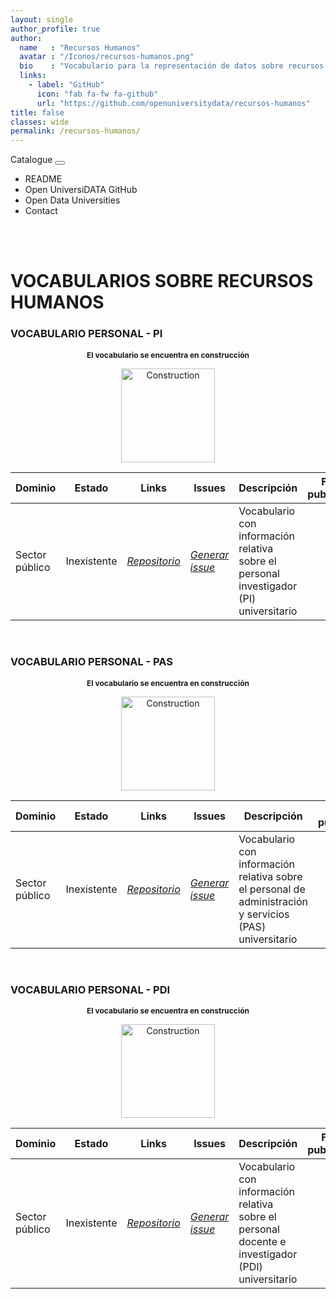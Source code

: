 ```yaml
---
layout: single
author_profile: true 
author:
  name   : "Recursos Humanos"
  avatar : "/Iconos/recursos-humanos.png"
  bio    : "Vocabulario para la representación de datos sobre recursos humanos."
  links:
    - label: "GitHub"
      icon: "fab fa-fw fa-github"
      url: "https://github.com/openuniversitydata/recursos-humanos"
title: false
classes: wide
permalink: /recursos-humanos/
---
```


<head>
	<style>	
	@media screen and (max-width: 760px) {
	td:nth-of-type(1):before { content: "Dominio"; }
	td:nth-of-type(2):before { content: "Estado"; }
	td:nth-of-type(3):before { content: "Links"; }	
	td:nth-of-type(4):before { content: "Issues"; }
	td:nth-of-type(5):before { content: "Descripción"; }	
	}
	</style>
	
  <link rel="stylesheet" href="https://maxcdn.bootstrapcdn.com/bootstrap/4.5.2/css/bootstrap.min.css">
  <script src="https://ajax.googleapis.com/ajax/libs/jquery/3.5.1/jquery.min.js"></script>
  <script src="https://cdnjs.cloudflare.com/ajax/libs/popper.js/1.16.0/umd/popper.min.js"></script>
  <script src="https://maxcdn.bootstrapcdn.com/bootstrap/4.5.2/js/bootstrap.min.js"></script>
<link rel="stylesheet" href="https://maxcdn.bootstrapcdn.com/bootstrap/4.0.0/css/bootstrap.min.css" integrity="sha384-Gn5384xqQ1aoWXA+058RXPxPg6fy4IWvTNh0E263XmFcJlSAwiGgFAW/dAiS6JXm" crossorigin="anonymous">
	
<link href="/CatalogoUniversiDATA/stylesheet.css" rel="stylesheet"/>
	 
 <div class="navMenu">   
    <nav class="navbar navbar-expand-lg navbar-light bg-light" style="border-radius: 5px;">
  <a class="navbar-brand" href="https://openuniversitydata.github.io/CatalogoUniversiDATA/" style="text-decoration: none;">Catalogue</a>
  <button class="navbar-toggler" type="button" data-toggle="collapse" data-target="#navbarResponsive" aria-controls="navbarResponsive" aria-expanded="false" aria-label="Toggle navigation">
    <span class="navbar-toggler-icon"></span>
  </button>

  <div class="collapse navbar-collapse" id="navbarResponsive">
    <ul class="navbar-nav mr-auto">
      <li class="nav-item">
        <a class="nav-link" href="https://github.com/openuniversitydata/recursos-humanos/blob/main/README.md" target="_blank" style="text-decoration: none;">README</a>
      </li>
      <li class="nav-item">
        <a class="nav-link" href="https://github.com/openuniversitydata/" target="_blank" style="text-decoration: none;">Open UniversiDATA GitHub</a>
      </li>
      <li class="nav-item">
        <a class="nav-link" href="https://openuniversitydata.github.io/UniversidadesAbiertas/" target="_blank" style="text-decoration: none;">Open Data Universities</a>
      </li>
      <li class="nav-item">
        <a class="nav-link" href="/CatalogoUniversiDATA/contact/" style="text-decoration: none;">Contact</a>
      </li>
    </ul>
  </div>
</nav>
<br><br>
</div>
</head>

<div id="bodyid">
  <link href="stylesheet.css" rel="stylesheet"/>
  <h1> VOCABULARIOS SOBRE RECURSOS HUMANOS </h1>
</div>

<p>

</p>

<div id="bodyid">
  <link href="stylesheet.css" rel="stylesheet"/>
  <h3> VOCABULARIO PERSONAL - PI </h3>
</div>

<p>

</p>

<h2 float="right" align="center" style="font-size: 0.75rem;"> El vocabulario se encuentra en construcción </h2>
<p float="right" align="center">   
<img src="/CatalogoUniversiDATA/Iconos/constrA.png" alt="Construction" width="150"/>
</p>
 
<table>
  <thead>
    <tr>
      <th>Dominio</th>
      <th>Estado</th>
      <th>Links</th>
      <th>Issues</th>
      <th>Descripción</th>
      <th>Fecha publicación</th>
      <th>Formatos</th>
      <th>Licencia</th>
      <th>Idiomas</th>
    </tr>
  </thead>
  <tbody>
    <tr>
      <td>Sector público</td>
      <td>Inexistente</td>
      <td>
        <em>
          <a href="https://github.com/openuniversitydata/recursos-humanos/tree/main/vocab-personal-PI" target="_blank">Repositorio</a>
        </em>
      </td>
      <td>
        <em>
          <a href="https://github.com/openuniversitydata/recursos-humanos/issues" target="_blank">Generar issue</a>
        </em>
      </td>
      <td>Vocabulario con información relativa sobre el personal investigador (PI) universitario</td>
      <td></td>
      <td></td>
      <td></td>
      <td>es</td>
    </tr>
  </tbody>
</table>

<br>

<div id="bodyid">
  <link href="stylesheet.css" rel="stylesheet"/>
  <h3> VOCABULARIO PERSONAL - PAS </h3>
</div>

<p>

</p>

<h2 float="right" align="center" style="font-size: 0.75rem;"> El vocabulario se encuentra en construcción </h2>
<p float="right" align="center">   
<img src="/CatalogoUniversiDATA/Iconos/constrA.png" alt="Construction" width="150"/>
</p>

<table>
  <thead>
    <tr>
      <th>Dominio</th>
      <th>Estado</th>
      <th>Links</th>
      <th>Issues</th>
      <th>Descripción</th>
      <th>Fecha publicación</th>
      <th>Formatos</th>
      <th>Licencia</th>
      <th>Idiomas</th>
    </tr>
  </thead>
  <tbody>
    <tr>
      <td>Sector público</td>
      <td>Inexistente</td>
      <td>
        <em>
          <a href="https://github.com/openuniversitydata/recursos-humanos/tree/main/vocab-personal-PAS" target="_blank">Repositorio</a>
        </em>
      </td>
      <td>
        <em>
          <a href="https://github.com/openuniversitydata/recursos-humanos/issues" target="_blank">Generar issue</a>
        </em>
      </td>
      <td>Vocabulario con información relativa sobre el personal de administración y servicios (PAS) universitario</td>
      <td></td>
      <td></td>
      <td></td>
      <td>es</td>
    </tr>
  </tbody>
</table>

<br>

<div id="bodyid">
  <link href="stylesheet.css" rel="stylesheet"/>
  <h3> VOCABULARIO PERSONAL - PDI </h3>
</div>

<p>

</p>

<h2 float="right" align="center" style="font-size: 0.75rem;"> El vocabulario se encuentra en construcción </h2>
<p float="right" align="center">   
<img src="/CatalogoUniversiDATA/Iconos/constrA.png" alt="Construction" width="150"/>
</p>

<table>
  <thead>
    <tr>
      <th>Dominio</th>
      <th>Estado</th>
      <th>Links</th>
      <th>Issues</th>
      <th>Descripción</th>
      <th>Fecha publicación</th>
      <th>Formatos</th>
      <th>Licencia</th>
      <th>Idiomas</th>
    </tr>
  </thead>
  <tbody>
    <tr>
      <td>Sector público</td>
      <td>Inexistente</td>
      <td>
        <em>
          <a href="https://github.com/openuniversitydata/recursos-humanos/tree/main/vocab-personal-PDI" target="_blank">Repositorio</a>
        </em>
      </td>
      <td>
        <em>
          <a href="https://github.com/openuniversitydata/recursos-humanos/issues" target="_blank">Generar issue</a>
        </em>
      </td>
      <td>Vocabulario con información relativa sobre el personal docente e investigador (PDI) universitario</td>
      <td></td>
      <td></td>
      <td></td>
      <td>es</td>
    </tr>
  </tbody>
</table>
